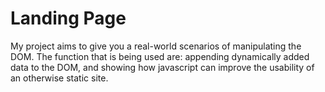 # Landing Page
My project aims to give you a real-world scenarios of manipulating the DOM. The function that is being used are: appending dynamically added data to the DOM, and showing how javascript can improve the usability of an otherwise static site.


